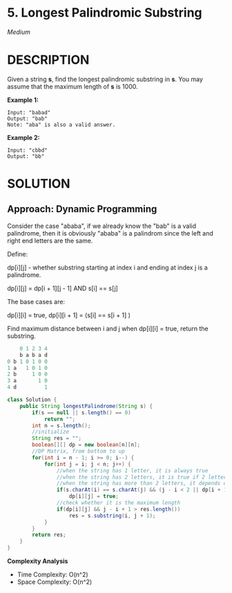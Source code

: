 # 5. Longest Palindromic Substring

*Medium*

# DESCRIPTION

Given a string **s**, find the longest palindromic substring in **s**. You may assume that the maximum length of **s** is 1000.

**Example 1:**

```
Input: "babad"
Output: "bab"
Note: "aba" is also a valid answer.
```

**Example 2:**

```
Input: "cbbd"
Output: "bb"
```

# SOLUTION

## Approach: Dynamic Programming

Consider the case "ababa", if we already know the "bab" is a valid palindrome, then it is obviously "ababa" is a palindrom since the left and right end letters are the same.

Define:

dp\[i\]\[j\] - whether substring starting at index i and ending at index j is a palindrome.

dp\[i\]\[j\] = dp\[i + 1\]\[j - 1\] AND s\[i\] == s\[j\] 

The base cases are: 

dp\[i\]\[i\] = true, dp\[i\]\[i + 1\] = (s\[i\] == s\[i + 1\] )

Find maximum distance between i and j when dp\[i\]\[i\] = true, return the substring.

```java
    0 1 2 3 4  
    b a b a d
0 b 1 0 1 0 0
1 a   1 0 1 0
2 b     1 0 0
3 a       1 0
4 d         1
```

```java
class Solution {
    public String longestPalindrome(String s) {
        if(s == null || s.length() == 0)
            return "";
        int n = s.length();
      	//initialize
        String res = "";
        boolean[][] dp = new boolean[n][n];
      	//DP Matrix, from bottom to up
        for(int i = n - 1; i >= 0; i--) {
            for(int j = i; j < n; j++) {
              	//when the string has 1 letter, it is always true
              	//when the string has 2 letters, it is true if 2 letters are the same
              	//when the string has more than 2 letters, it depends on whenther the letters at index i and index j are the same, and its bottom-left corner
                if(s.charAt(i) == s.charAt(j) && (j - i < 2 || dp[i + 1][j - 1]))
                    dp[i][j] = true;
              	//check whether it is the maximum length
                if(dp[i][j] && j - i + 1 > res.length())
                    res = s.substring(i, j + 1);
            }
        }
        return res;
    }
}
```

**Complexity Analysis**

- Time Complexity: O(n^2)
- Space Complexity: O(n^2)